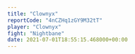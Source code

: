 ```yaml
---
title: "Clownyx"
reportCode: "4nCZHq1zGY9M32tT"
player: "Clownyx"
fight: "Nightbane"
date: 2021-07-01T18:55:15.468000+00:00
---
```

